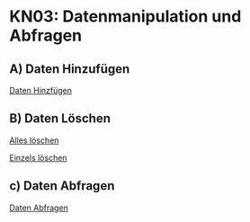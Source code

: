 # KN03: Datenmanipulation und Abfragen
## A) Daten Hinzufügen
[Daten Hinzfügen](https://github.com/Rubenizz/m165/blob/main/DatenHinzufügen.js)
## B) Daten Löschen

[Alles löschen](https://github.com/Rubenizz/m165/blob/main/cleanup.js)

[Einzels löschen](https://github.com/Rubenizz/m165/blob/main/delete.js)

## c) Daten Abfragen

[Daten Abfragen](https://github.com/Rubenizz/m165/blob/main/Abfragen.js)
